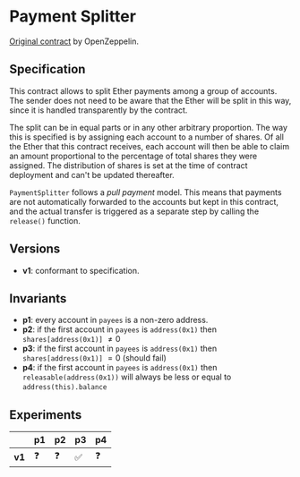 # Payment Splitter
[Original contract](https://github.com/OpenZeppelin/openzeppelin-contracts/blob/master/contracts/finance/PaymentSplitter.sol) by OpenZeppelin.

## Specification
This contract allows to split Ether payments among a group of accounts. The
sender does not need to be aware that the Ether will be split in this way,
since it is handled transparently by the contract.
 
The split can be in equal parts or in any other arbitrary proportion. The way
this is specified is by assigning each account to a number of shares. Of all
the Ether that this contract receives, each account will then be able to
claim an amount proportional to the percentage of total shares they were
assigned. The distribution of shares is set at the time of contract
deployment and can't be updated thereafter.

`PaymentSplitter` follows a _pull payment_ model. This means that payments
are not automatically forwarded to the accounts but kept in this contract,
and the actual transfer is triggered as a separate step by calling the
`release()` function. 

## Versions
- **v1**: conformant to specification.

## Invariants
- **p1**: every account in `payees` is a non-zero address.
- **p2**: if the first account in `payees` is `address(0x1)` then
  `shares[address(0x1)]` $\neq 0$ 
- **p3**: if the first account in `payees` is `address(0x1)` then 
  `shares[address(0x1)]` $= 0$ (should fail)
- **p4**: if the first account in `payees` is `address(0x1)` then
  `releasable(address(0x1))` will always be less or equal to
  `address(this).balance`

## Experiments

|        | **p1**     | **p2**     | **p3**             | **p4**     |
| ------ | ---------- | ---------- | ------------------ | ---------- |
| **v1** | :question: | :question: | :white_check_mark: | :question: |
